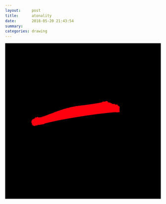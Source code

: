 ```yaml
---
layout:     post
title:      atonality
date:       2018-05-20 21:43:54
summary:    
categories: drawing
---
```

![atonality](/images/diary/atonality.png "a nano world")
